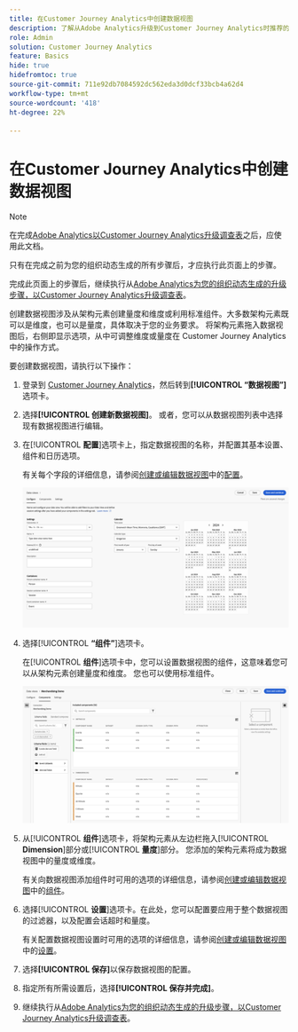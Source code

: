 ```yaml
---
title: 在Customer Journey Analytics中创建数据视图
description: 了解从Adobe Analytics升级到Customer Journey Analytics时推荐的路径
role: Admin
solution: Customer Journey Analytics
feature: Basics
hide: true
hidefromtoc: true
source-git-commit: 711e92db7084592dc562eda3d0dcf33bcb4a62d4
workflow-type: tm+mt
source-wordcount: '418'
ht-degree: 22%

---
```


# 在Customer Journey Analytics中创建数据视图

>[!NOTE]
>
>在完成[Adobe Analytics以Customer Journey Analytics升级调查表](https://gigazelle.github.io/cja-ttv/)之后，应使用此文档。
> 
>只有在完成之前为您的组织动态生成的所有步骤后，才应执行此页面上的步骤。
>
>完成此页面上的步骤后，继续执行从[Adobe Analytics为您的组织动态生成的升级步骤，以Customer Journey Analytics升级调查表](https://gigazelle.github.io/cja-ttv/)。

<!-- Should we single source this instead of duplicate it? The following steps were copied from: /help/data-views/create-dataview.md -->

创建数据视图涉及从架构元素创建量度和维度或利用标准组件。大多数架构元素既可以是维度，也可以是量度，具体取决于您的业务要求。 将架构元素拖入数据视图后，右侧即显示选项，从中可调整维度或量度在 Customer Journey Analytics 中的操作方式。

要创建数据视图，请执行以下操作：

1. 登录到 [Customer Journey Analytics](https://analytics.adobe.com)，然后转到&#x200B;**[!UICONTROL “数据视图”]**&#x200B;选项卡。

1. 选择&#x200B;**[!UICONTROL 创建新数据视图]**。 或者，您可以从数据视图列表中选择现有数据视图进行编辑。

1. 在&#x200B;[!UICONTROL **配置**]&#x200B;选项卡上，指定数据视图的名称，并配置其基本设置、组件和日历选项。

   有关每个字段的详细信息，请参阅[创建或编辑数据视图](/help/data-views/create-dataview.md)中的[配置](/help/data-views/create-dataview.md#configure)。

   ![配置数据视图](assets/dataview-configure.png)

1. 选择&#x200B;[!UICONTROL **“组件”**]&#x200B;选项卡。

   在&#x200B;[!UICONTROL **组件**]&#x200B;选项卡中，您可以设置数据视图的组件，这意味着您可以从架构元素创建量度和维度。 您也可以使用标准组件。

   ![“组件”选项卡](assets/dataview-components.png)

1. 从&#x200B;[!UICONTROL **组件**]&#x200B;选项卡，将架构元素从左边栏拖入&#x200B;[!UICONTROL **Dimension**]&#x200B;部分或&#x200B;[!UICONTROL **量度**]&#x200B;部分。 您添加的架构元素将成为数据视图中的量度或维度。

   有关向数据视图添加组件时可用的选项的详细信息，请参阅[创建或编辑数据视图](/help/data-views/create-dataview.md)中的[组件](/help/data-views/create-dataview.md#components)。

1. 选择&#x200B;[!UICONTROL **设置**]&#x200B;选项卡。在此处，您可以配置要应用于整个数据视图的过滤器，以及配置会话超时和量度。

   有关配置数据视图设置时可用的选项的详细信息，请参阅[创建或编辑数据视图](/help/data-views/create-dataview.md)中的[设置](/help/data-views/create-dataview.md#settings)。

1. 选择&#x200B;**[!UICONTROL 保存]**&#x200B;以保存数据视图的配置。

1. 指定所有所需设置后，选择&#x200B;**[!UICONTROL 保存并完成]**。

1. 继续执行从[Adobe Analytics为您的组织动态生成的升级步骤，以Customer Journey Analytics升级调查表](https://gigazelle.github.io/cja-ttv/)。

